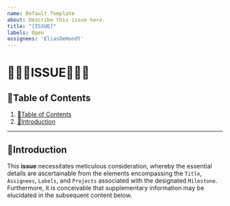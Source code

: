 ```yaml
---
name: Default Template
about: Describe this issue here.
title: "[ISSUE]"
labels: Open
assignees: 'EliasDeHondt'
---
```


# 🤍🩵💜ISSUE💜🩵🤍

## 📘Table of Contents

1. [📘Table of Contents](#📘table-of-contents)
2. [🖖Introduction](#🖖introduction)

---

## 🖖Introduction

This **issue** necessitates meticulous consideration, whereby the essential details are ascertainable from the elements encompassing the `Title`, `Assignees`, `Labels`, and `Projects` associated with the designated `Milestone`. Furthermore, it is conceivable that supplementary information may be elucidated in the subsequent content below.